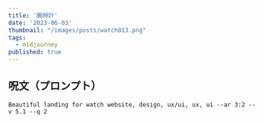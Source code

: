 ```yaml
---
title: '腕時計'
date: '2023-06-03'
thumbnail: "/images/posts/watch013.png"
tags:
  - midjourney
published: true
---
```


## 呪文（プロンプト）
```
Beautiful landing for watch website, design, ux/ui, ux, ui --ar 3:2 --v 5.1 --q 2
```